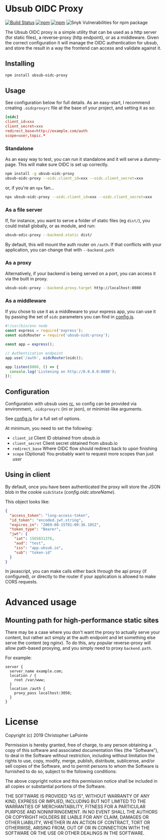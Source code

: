 # Ubsub OIDC Proxy

[![Build Status](https://travis-ci.org/ubsub/ubsub-oidc-proxy.svg?branch=master)](https://travis-ci.org/ubsub/ubsub-oidc-proxy)
[![npm](https://img.shields.io/npm/v/ubsub-oidc-proxy.svg)](https://www.npmjs.com/package/ubsub-oidc-proxy)
[![npm](https://img.shields.io/npm/l/ubsub-oidc-proxy.svg)](https://www.npmjs.com/package/ubsub-oidc-proxy)
![Snyk Vulnerabilities for npm package](https://img.shields.io/snyk/vulnerabilities/npm/ubsub-oidc-proxy.svg)

The Ubsub OIDC proxy is a simple utility that can be used as a http server (for static files), a reverse-proxy (http endpoint), or as a middleware.  Given the correct configuration it will manage the OIDC authentication for ubsub, and store the result in a way the frontend can access and validate against it.

## Installing

```sh
npm install ubsub-oidc-proxy
```

## Usage

See configuration below for full details.  As an easy-start, I recommend creating `.oidcproxyrc` file at the base of your project, and setting it as so:

```toml
[oidc]
client_id=xxx
client_secret=xxx
redirect_base=http://example.com/auth
scope=user,topic.*
```

### Standalone

As an easy way to test, you can run it standalone and it will serve a dummy-page.  This will make sure OIDC is set up correctly.

```sh
npm install -g ubsub-oidc-proxy
ubsub-oidc-proxy --oidc.client_id=xxx --oidc.client_secret=xxx
```

or, if you're an `npx` fan...

```sh
npx ubsub-oidc-proxy --oidc.client_id=xxx --oidc.client_secret=xxx
```

### As a file server

If, for instance, you want to serve a folder of static files (eg `dist/`), you could install globally, or as module, and run:

```sh
ubsub-odic-proxy --backend.static dist/
```

By default, this will mount the auth router on `/auth`. If that conflicts with your application, you can change that with `--backend.path`

### As a proxy

Alternatively, if your backend is being served on a port, you can access it via the built in proxy.

```sh
ubsub-oidc-proxy --backend.proxy.target http://localhost:8080
```

### As a middleware

If you chose to use it as a middleware to your express app, you can use it by passing the set of `oidc` parameters you can find in [config.js](config.js).

```js
#!/usr/bin/env node
const express = require('express');
const oidcRouter = require('ubsub-oidc-proxy');

const app = express();

// Authentication endpoint
app.use('/auth', oidcRouter(oidc));

app.listen(8080, () => {
  console.log('Listening on http://0.0.0.0:8080');
});
```

## Configuration

Configuration with ubsub uses [rc](https://www.npmjs.com/package/rc), so config can be provided via environment, `.oidcproxyrc` (ini or json), or minimist-like arguments.

See [config.js](config.js) for a full set of options.

At minimum, you need to set the following:

 * `client_id` Client ID obtained from ubsub.io
 * `client_secret` Client secret obtained from ubsub.io
 * `redirect_base` Where OIDC flow should redirect back to upon finishing
 * `scope` (Optional) You probably want to request more scopes than just *user*

## Using in client

By default, once you have been authenticated the proxy will store the JSON blob in the cookie `oidcState` (*config.oidc.storeName*).

This object looks like:

```json
{
  "access_token": "long-access-token",
  "id_token": "encoded.jwt.string",
  "expires_in": "2069-08-15T01:09:36.105Z",
  "token_type": "Bearer",
  "jwt": {
    "iat": 1565831376,
    "aud": "test",
    "iss": "app.ubsub.io",
    "sub": "token-id"
  }
}
```

In javascript, you can make calls either back through the api proxy (if configured), or directly to the router if your application is allowed to make CORS requests.

# Advanced usage

## Mounting path for high-performance static sites

There may be a case where you don't want the proxy to actually serve your content, but rather act simply at the auth endpoint and let something else serve the content (eg *nginx*).  To do this, any popular reverse-proxy will allow path-based proxying, and you simply need to proxy `backend.path`.

For example:

```
server {
  server_name example.com;
  location / {
    root /var/www;
  }
  location /auth {
    proxy_pass localhost:3050;
  }
}
```

# License

Copyright (c) 2019 Christopher LaPointe

Permission is hereby granted, free of charge, to any person obtaining a copy of this software and associated documentation files (the "Software"), to deal in the Software without restriction, including without limitation the rights to use, copy, modify, merge, publish, distribute, sublicense, and/or sell copies of the Software, and to permit persons to whom the Software is furnished to do so, subject to the following conditions:

The above copyright notice and this permission notice shall be included in all copies or substantial portions of the Software.

THE SOFTWARE IS PROVIDED "AS IS", WITHOUT WARRANTY OF ANY KIND, EXPRESS OR IMPLIED, INCLUDING BUT NOT LIMITED TO THE WARRANTIES OF MERCHANTABILITY, FITNESS FOR A PARTICULAR PURPOSE AND NONINFRINGEMENT. IN NO EVENT SHALL THE AUTHORS OR COPYRIGHT HOLDERS BE LIABLE FOR ANY CLAIM, DAMAGES OR OTHER LIABILITY, WHETHER IN AN ACTION OF CONTRACT, TORT OR OTHERWISE, ARISING FROM, OUT OF OR IN CONNECTION WITH THE SOFTWARE OR THE USE OR OTHER DEALINGS IN THE SOFTWARE.
